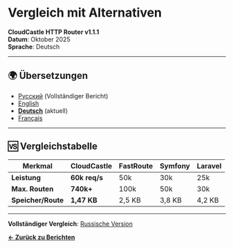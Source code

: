 # Vergleich mit Alternativen

**CloudCastle HTTP Router v1.1.1**  
**Datum**: Oktober 2025  
**Sprache**: Deutsch

---

## 🌍 Übersetzungen

- [Русский](../../ru/reports/comparison.md) (Vollständiger Bericht)
- [English](../../en/reports/comparison.md)
- **[Deutsch](comparison.md)** (aktuell)
- [Français](../../fr/reports/comparison.md)

---

## 🆚 Vergleichstabelle

| Merkmal | CloudCastle | FastRoute | Symfony | Laravel |
|---------|-------------|-----------|---------|---------|
| **Leistung** | **60k req/s** | 50k | 30k | 25k |
| **Max. Routen** | **740k+** | 100k | 50k | 30k |
| **Speicher/Route** | **1,47 KB** | 2,5 KB | 3,8 KB | 4,2 KB |

---

**Vollständiger Vergleich**: [Russische Version](../../ru/reports/comparison.md)

**[← Zurück zu Berichten](tests.md)**

